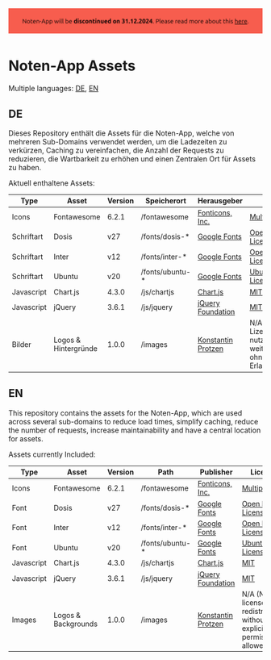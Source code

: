 <a href="https://blog.noten-app.de/eol-noten-app" target="_blank">
<img src=https://raw.githubusercontent.com/noten-app/.github/refs/heads/main/eol-note.png alt="Noten-App will be discontinued" style="margin-bottom: 5px;" />
</a>

# Noten-App Assets

Multiple languages: [DE](#de), [EN](#en)

## DE

Dieses Repository enthält die Assets für die Noten-App, welche von mehreren Sub-Domains verwendet werden, um die Ladezeiten zu verkürzen, Caching zu vereinfachen, die Anzahl der Requests zu reduzieren, die Wartbarkeit zu erhöhen und einen Zentralen Ort für Assets zu haben.

Aktuell enthaltene Assets:

| Type       | Asset                | Version | Speicherort      | Herausgeber                                         | Lizenz                                                                                     |
| ---------- | -------------------- | ------- | ---------------- | --------------------------------------------------- | ------------------------------------------------------------------------------------------ |
| Icons      | Fontawesome          | 6.2.1   | /fontawesome     | [Fonticons, Inc.](https://fontawesome.com/)         | [Multiple](https://fontawesome.com/v4/license/)                                            |
| Schriftart | Dosis                | v27     | /fonts/dosis-\*  | [Google Fonts](https://fonts.google.com/)           | [Open Font License](https://scripts.sil.org/cms/scripts/page.php?site_id=nrsi&id=OFL)      |
| Schriftart | Inter                | v12     | /fonts/inter-\*  | [Google Fonts](https://fonts.google.com/)           | [Open Font License](https://scripts.sil.org/cms/scripts/page.php?site_id=nrsi&id=OFL)      |
| Schriftart | Ubuntu               | v20     | /fonts/ubuntu-\* | [Google Fonts](https://fonts.google.com/)           | [Ubuntu Font License](http://font.ubuntu.com/ufl/)                                         |
| Javascript | Chart.js             | 4.3.0   | /js/chartjs      | [Chart.js](https://www.chartjs.org/)                | [MIT](/js/chartjs/LICENSE.md)                                                              |
| Javascript | jQuery               | 3.6.1   | /js/jquery       | [jQuery Foundation](https://jquery.org/)            | [MIT](https://jquery.org/license/)                                                         |
| Bilder     | Logos & Hintergründe | 1.0.0   | /images          | [Konstantin Protzen](https://konstantin-protzen.eu) | N/A (Keine Lizenz - Keine nutzung oder weiterverbreitung ohne explizite Erlaubnis erlaubt) |

## EN

This repository contains the assets for the Noten-App, which are used across several sub-domains to reduce load times, simplify caching, reduce the number of requests, increase maintainability and have a central location for assets.

Assets currently Included:

| Type       | Asset               | Version | Path             | Publisher                                           | Licence                                                                               |
| ---------- | ------------------- | ------- | ---------------- | --------------------------------------------------- | ------------------------------------------------------------------------------------- |
| Icons      | Fontawesome         | 6.2.1   | /fontawesome     | [Fonticons, Inc.](https://fontawesome.com/)         | [Multiple](https://fontawesome.com/v4/license/)                                       |
| Font       | Dosis               | v27     | /fonts/dosis-\*  | [Google Fonts](https://fonts.google.com/)           | [Open Font License](https://scripts.sil.org/cms/scripts/page.php?site_id=nrsi&id=OFL) |
| Font       | Inter               | v12     | /fonts/inter-\*  | [Google Fonts](https://fonts.google.com/)           | [Open Font License](https://scripts.sil.org/cms/scripts/page.php?site_id=nrsi&id=OFL) |
| Font       | Ubuntu              | v20     | /fonts/ubuntu-\* | [Google Fonts](https://fonts.google.com/)           | [Ubuntu Font License](http://font.ubuntu.com/ufl/)                                    |
| Javascript | Chart.js            | 4.3.0   | /js/chartjs      | [Chart.js](https://www.chartjs.org/)                | [MIT](/js/chartjs/LICENSE.md)                                                         |
| Javascript | jQuery              | 3.6.1   | /js/jquery       | [jQuery Foundation](https://jquery.org/)            | [MIT](https://jquery.org/license/)                                                    |
| Images     | Logos & Backgrounds | 1.0.0   | /images          | [Konstantin Protzen](https://konstantin-protzen.eu) | N/A (No license - No redistribution without explicit permission allowed)              |

